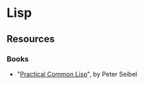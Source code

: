 # Lisp



## Resources

### Books

- "[Practical Common Lisp](https://gigamonkeys.com/book/)", by Peter Seibel
